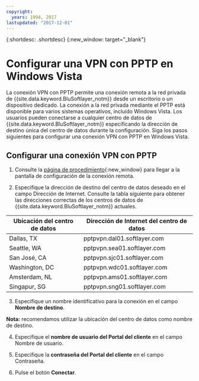 ```yaml
---
copyright:
  years: 1994, 2017
lastupdated: "2017-12-01"
---
```


{:shortdesc: .shortdesc}
{:new_window: target="_blank"}

# Configurar una VPN con PPTP en Windows Vista

La conexión VPN con PPTP permite una conexión remota a la red privada de {{site.data.keyword.BluSoftlayer_notm}} desde un escritorio o un dispositivo dedicado. La conexión a la red privada mediante el PPTP está disponible para varios sistemas operativos, incluido Windows Vista. Los usuarios pueden conectarse a cualquier centro de datos de {{site.data.keyword.BluSoftlayer_notm}} especificando la dirección de destino única del centro de datos durante la configuración. Siga los pasos siguientes para configurar una conexión VPN con PPTP en Windows Vista.

## Configurar una conexión VPN con PPTP

1. Consulte la [página de procedimiento](http://windows.microsoft.com/en-US/windows-vista/Set-up-a-remote-connection-to-your-workplace-using-VPN){:new_window} para llegar a la pantalla de configuración de la conexión remota.

2. Especifique la dirección de destino del centro de datos deseado en el campo Dirección de Internet.  Consulte la tabla siguiente para obtener las direcciones correctas de los centros de datos de {{site.data.keyword.BluSoftlayer_notm}} actuales.

|Ubicación del centro de datos|Dirección de Internet del centro de datos|
|---|---|
|Dallas, TX|pptpvpn.dal01.softlayer.com|
|Seattle, WA|pptpvpn.sea01.softlayer.com|
|San José, CA|pptpvpn.sjc01.softlayer.com|
|Washington, DC|pptpvpn.wdc01.softlayer.com|
|Amsterdam, NL|pptpvpn.ams01.softlayer.com|
|Singapur, SG|pptpvpn.sng01.softlayer.com|

3. Especifique un nombre identificativo para la conexión en el campo **Nombre de destino**.

**Nota:** recomendamos utilizar la ubicación del centro de datos como nombre de destino.

4. Especifique el **nombre de usuario del Portal del cliente** en el campo Nombre de usuario.

5. Especifique la **contraseña del Portal del cliente** en el campo Contraseña.

6. Pulse el botón **Conectar**.

